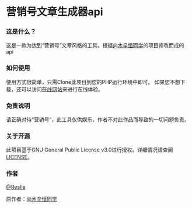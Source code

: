 # 营销号文章生成器api
### 这是什么？
这是一款为达到“营销号”文章风格的工具。根据[@木辛恒同学](https://tzih.top/ "@木辛恒同学")的项目修改而成的api
### 如何使用
使用方式很简单，只需Clone此项目到您的PHP运行环境中即可。
如果您不想下载，还可以访问[在线网站](https://2019.wiki/api/yxh "在线网站")来进行在线体验。
### 免责说明
请正确对待“营销号”，此工具仅供娱乐，作者不对此作品而导致的一切问题负责。
### 关于开源
此项目基于GNU General Public License v3.0进行授权。详细情况请查阅[LICENSE](https://github.com/IveTian/yingxiaohao/blob/master/LICENSE "LICENSE")。
### 作者
[@Reslie](https://oqo.one/ "@Reslie")

原作者：[@木辛恒同学](https://tzih.top/ "@木辛恒同学")
